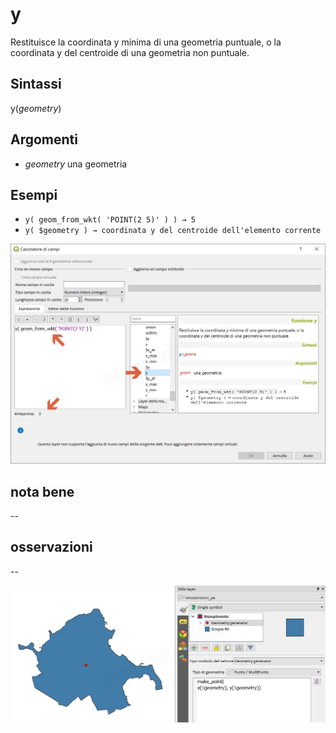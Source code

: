 # y

Restituisce la coordinata y minima di una geometria puntuale, o la coordinata y del centroide di una geometria non puntuale.

## Sintassi

y(_geometry_)

## Argomenti

* _geometry_ una geometria

## Esempi

* `y( geom_from_wkt( 'POINT(2 5)' ) ) → 5`
* `y( $geometry ) → coordinata y del centroide dell'elemento corrente`

![](../../img/geometria/y/y1.png)

## nota bene

--

## osservazioni

--

![](../../img/geometria/y/y2.png)